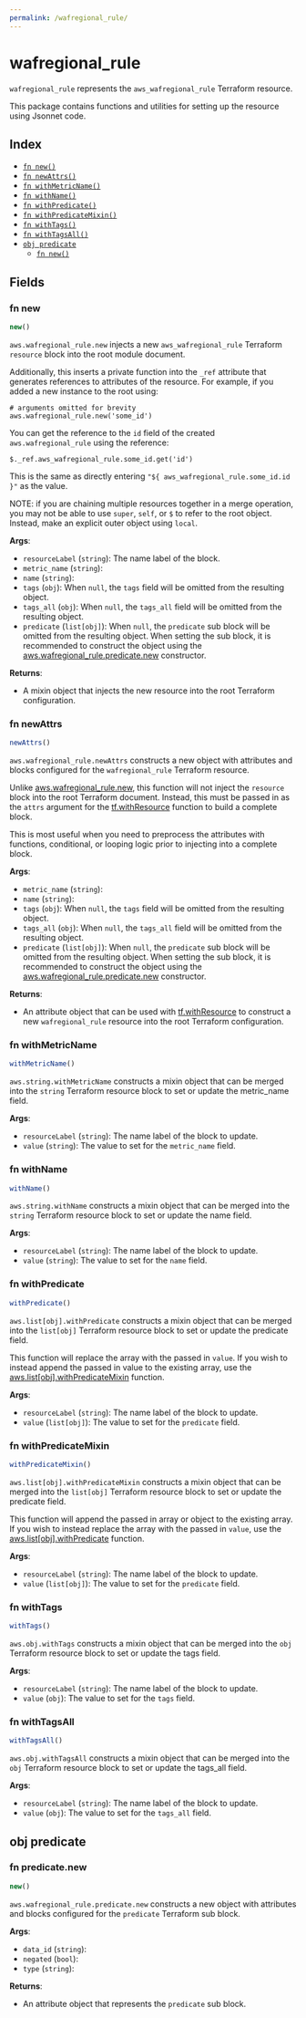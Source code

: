 ```yaml
---
permalink: /wafregional_rule/
---
```


# wafregional_rule

`wafregional_rule` represents the `aws_wafregional_rule` Terraform resource.



This package contains functions and utilities for setting up the resource using Jsonnet code.


## Index

* [`fn new()`](#fn-new)
* [`fn newAttrs()`](#fn-newattrs)
* [`fn withMetricName()`](#fn-withmetricname)
* [`fn withName()`](#fn-withname)
* [`fn withPredicate()`](#fn-withpredicate)
* [`fn withPredicateMixin()`](#fn-withpredicatemixin)
* [`fn withTags()`](#fn-withtags)
* [`fn withTagsAll()`](#fn-withtagsall)
* [`obj predicate`](#obj-predicate)
  * [`fn new()`](#fn-predicatenew)

## Fields

### fn new

```ts
new()
```


`aws.wafregional_rule.new` injects a new `aws_wafregional_rule` Terraform `resource`
block into the root module document.

Additionally, this inserts a private function into the `_ref` attribute that generates references to attributes of the
resource. For example, if you added a new instance to the root using:

    # arguments omitted for brevity
    aws.wafregional_rule.new('some_id')

You can get the reference to the `id` field of the created `aws.wafregional_rule` using the reference:

    $._ref.aws_wafregional_rule.some_id.get('id')

This is the same as directly entering `"${ aws_wafregional_rule.some_id.id }"` as the value.

NOTE: if you are chaining multiple resources together in a merge operation, you may not be able to use `super`, `self`,
or `$` to refer to the root object. Instead, make an explicit outer object using `local`.

**Args**:
  - `resourceLabel` (`string`): The name label of the block.
  - `metric_name` (`string`): 
  - `name` (`string`): 
  - `tags` (`obj`):  When `null`, the `tags` field will be omitted from the resulting object.
  - `tags_all` (`obj`):  When `null`, the `tags_all` field will be omitted from the resulting object.
  - `predicate` (`list[obj]`):  When `null`, the `predicate` sub block will be omitted from the resulting object. When setting the sub block, it is recommended to construct the object using the [aws.wafregional_rule.predicate.new](#fn-predicatenew) constructor.

**Returns**:
- A mixin object that injects the new resource into the root Terraform configuration.


### fn newAttrs

```ts
newAttrs()
```


`aws.wafregional_rule.newAttrs` constructs a new object with attributes and blocks configured for the `wafregional_rule`
Terraform resource.

Unlike [aws.wafregional_rule.new](#fn-new), this function will not inject the `resource`
block into the root Terraform document. Instead, this must be passed in as the `attrs` argument for the
[tf.withResource](https://github.com/tf-libsonnet/core/tree/main/docs#fn-withresource) function to build a complete block.

This is most useful when you need to preprocess the attributes with functions, conditional, or looping logic prior to
injecting into a complete block.

**Args**:
  - `metric_name` (`string`): 
  - `name` (`string`): 
  - `tags` (`obj`):  When `null`, the `tags` field will be omitted from the resulting object.
  - `tags_all` (`obj`):  When `null`, the `tags_all` field will be omitted from the resulting object.
  - `predicate` (`list[obj]`):  When `null`, the `predicate` sub block will be omitted from the resulting object. When setting the sub block, it is recommended to construct the object using the [aws.wafregional_rule.predicate.new](#fn-predicatenew) constructor.

**Returns**:
  - An attribute object that can be used with [tf.withResource](https://github.com/tf-libsonnet/core/tree/main/docs#fn-withresource) to construct a new `wafregional_rule` resource into the root Terraform configuration.


### fn withMetricName

```ts
withMetricName()
```

`aws.string.withMetricName` constructs a mixin object that can be merged into the `string`
Terraform resource block to set or update the metric_name field.



**Args**:
  - `resourceLabel` (`string`): The name label of the block to update.
  - `value` (`string`): The value to set for the `metric_name` field.


### fn withName

```ts
withName()
```

`aws.string.withName` constructs a mixin object that can be merged into the `string`
Terraform resource block to set or update the name field.



**Args**:
  - `resourceLabel` (`string`): The name label of the block to update.
  - `value` (`string`): The value to set for the `name` field.


### fn withPredicate

```ts
withPredicate()
```

`aws.list[obj].withPredicate` constructs a mixin object that can be merged into the `list[obj]`
Terraform resource block to set or update the predicate field.

This function will replace the array with the passed in `value`. If you wish to instead append the
passed in value to the existing array, use the [aws.list[obj].withPredicateMixin](TODO) function.


**Args**:
  - `resourceLabel` (`string`): The name label of the block to update.
  - `value` (`list[obj]`): The value to set for the `predicate` field.


### fn withPredicateMixin

```ts
withPredicateMixin()
```

`aws.list[obj].withPredicateMixin` constructs a mixin object that can be merged into the `list[obj]`
Terraform resource block to set or update the predicate field.

This function will append the passed in array or object to the existing array. If you wish
to instead replace the array with the passed in `value`, use the [aws.list[obj].withPredicate](TODO)
function.


**Args**:
  - `resourceLabel` (`string`): The name label of the block to update.
  - `value` (`list[obj]`): The value to set for the `predicate` field.


### fn withTags

```ts
withTags()
```

`aws.obj.withTags` constructs a mixin object that can be merged into the `obj`
Terraform resource block to set or update the tags field.



**Args**:
  - `resourceLabel` (`string`): The name label of the block to update.
  - `value` (`obj`): The value to set for the `tags` field.


### fn withTagsAll

```ts
withTagsAll()
```

`aws.obj.withTagsAll` constructs a mixin object that can be merged into the `obj`
Terraform resource block to set or update the tags_all field.



**Args**:
  - `resourceLabel` (`string`): The name label of the block to update.
  - `value` (`obj`): The value to set for the `tags_all` field.


## obj predicate



### fn predicate.new

```ts
new()
```


`aws.wafregional_rule.predicate.new` constructs a new object with attributes and blocks configured for the `predicate`
Terraform sub block.



**Args**:
  - `data_id` (`string`): 
  - `negated` (`bool`): 
  - `type` (`string`): 

**Returns**:
  - An attribute object that represents the `predicate` sub block.
